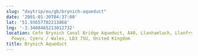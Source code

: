 ```yaml
---
slug: "daytrip/eu/gb/brynich-aqueduct"
date: '2001-01-30T04:37:00'
lat: '51.93657782213868'
lng: '-3.3408465213012732'
location: Cefn Brynich Canal Bridge Aqueduct, A40, Llanhamlach, Llanfrynach, Groesffordd,
  Powys, Cymru / Wales, LD3 7SU, United Kingdom
title: Brynich Aqueduct
---
```



